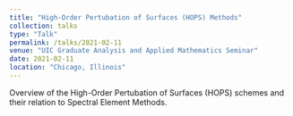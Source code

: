 ```yaml
---
title: "High-Order Pertubation of Surfaces (HOPS) Methods"
collection: talks
type: "Talk"
permalink: /talks/2021-02-11
venue: "UIC Graduate Analysis and Applied Mathematics Seminar"
date: 2021-02-11
location: "Chicago, Illinois"
---
```


Overview of the High-Order Pertubation of Surfaces (HOPS) schemes and their relation to Spectral Element Methods.